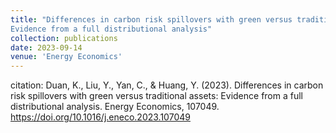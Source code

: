 ```yaml
---
title: "Differences in carbon risk spillovers with green versus traditional assets: 
Evidence from a full distributional analysis"
collection: publications
date: 2023-09-14
venue: 'Energy Economics'
---
```



citation: Duan, K., Liu, Y., Yan, C., & Huang, Y. (2023). Differences in carbon risk spillovers with green versus traditional assets: Evidence from a full distributional analysis. Energy Economics, 107049. https://doi.org/10.1016/j.eneco.2023.107049

